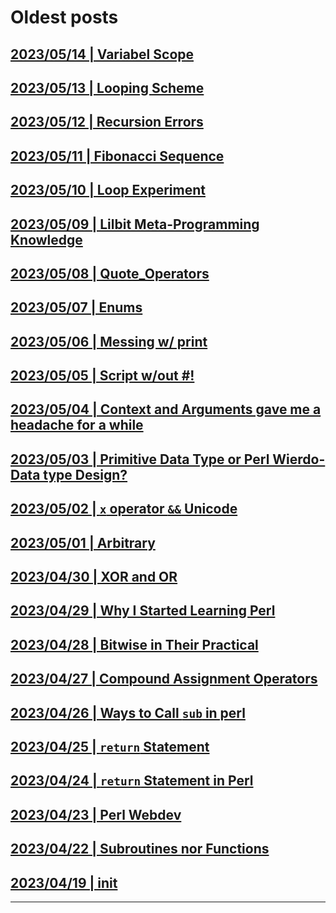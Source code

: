 # Oldest posts

## [2023/05/14 | Variabel Scope](../blog/posts/variabel_scope.md)
## [2023/05/13 | Looping Scheme](../blog/posts/looping_scheme.md)
## [2023/05/12 | Recursion Errors](../blog/posts/recursion_errors.md)
## [2023/05/11 | Fibonacci Sequence](../blog/posts/fibonacci_sequence.md)
## [2023/05/10 | Loop Experiment](../blog/posts/loop_experiment.md)
## [2023/05/09 | Lilbit Meta-Programming Knowledge](../blog/posts/meta_programming.md)
## [2023/05/08 | Quote_Operators](../blog/posts/quote_operators.md)
## [2023/05/07 | Enums](../blog/posts/enums.md)
## [2023/05/06 | Messing w/ print](../blog/posts/messing_w_print.md)
## [2023/05/05 | Script w/out #!](../blog/posts/script_wo_shebang.md)
## [2023/05/04 | Context and Arguments gave me a headache for a while](../blog/posts/context.md)
## [2023/05/03 | Primitive Data Type or Perl Wierdo-Data type Design?](../blog/posts/primitive_data_type.md)
## [2023/05/02 | `x` operator `&&` Unicode](../blog/posts/x_opr_and_unicode.md)
## [2023/05/01 | Arbitrary](../blog/posts/arbitrary_term.md)
## [2023/04/30 | XOR and OR](../blog/posts/xor_and_or.md)
## [2023/04/29 | Why I Started Learning Perl](../blog/posts/learnperl.md)
## [2023/04/28 | Bitwise in Their Practical](../blog/posts/bitwise_on_their_practical.md)
## [2023/04/27 | Compound Assignment Operators](../blog/posts/compound_assignment_operators.md)
## [2023/04/26 | Ways to Call `sub` in perl](../blog/posts/calling_sub.md)
## [2023/04/25 | `return` Statement](../blog/posts/ts_return.md)
## [2023/04/24 | `return` Statement in Perl](../blog/posts/pl_return.md)
## [2023/04/23 | Perl Webdev](../blog/posts/webperl.md)
## [2023/04/22 | Subroutines nor Functions](../blog/posts/subrutin.md)
## [2023/04/19 | init](../blog/posts/init.md)
---
